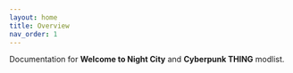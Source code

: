 ```yaml
---
layout: home
title: Overview
nav_order: 1
---
```


Documentation for **Welcome to Night City** and **Cyberpunk THING** modlist. 
